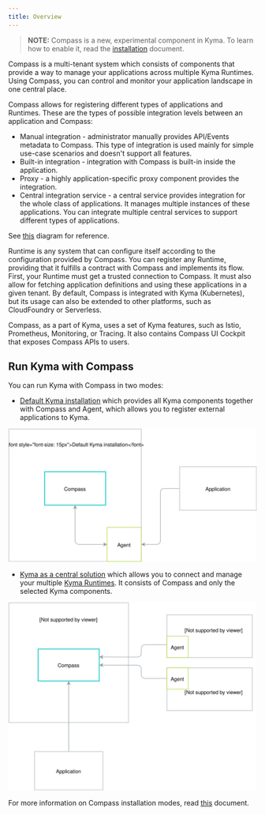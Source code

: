 ```yaml
---
title: Overview
---
```


>**NOTE:** Compass is a new, experimental component in Kyma. To learn how to enable it, read the [installation](#installation-enable-compass-in-kyma) document.

Compass is a multi-tenant system which consists of components that provide a way to manage your applications across multiple Kyma Runtimes. Using Compass, you can control and monitor your application landscape in one central place.

Compass allows for registering different types of applications and Runtimes.
These are the types of possible integration levels between an application and Compass:
- Manual integration - administrator manually provides API/Events metadata to Compass. This type of integration is used mainly for simple use-case scenarios and doesn't support all features.
- Built-in integration - integration with Compass is built-in inside the application.
- Proxy - a highly application-specific proxy component provides the integration.
- Central integration service -  a central service provides integration for the whole class of applications. It manages multiple instances of these applications. You can integrate multiple central services to support different types of applications.

See [this](#architecture-compass-components) diagram for reference.

Runtime is any system that can configure itself according to the configuration provided by Compass. You can register any Runtime, providing that it fulfills a contract with Compass and implements its flow. First, your Runtime must get a trusted connection to Compass. It must also allow for fetching application definitions and using these applications in a given tenant. By default, Compass is integrated with Kyma (Kubernetes), but its usage can also be extended to other platforms, such as CloudFoundry or Serverless.

Compass, as a part of Kyma, uses a set of Kyma features, such as Istio, Prometheus, Monitoring, or Tracing. It also contains Compass UI Cockpit that exposes Compass APIs to users.

## Run Kyma with Compass

You can run Kyma with Compass in two modes:

- [Default Kyma installation](#installation-enable-compass-in-kyma-default-kyma-installation) which provides all Kyma components together with Compass and Agent, which allows you to register external applications to Kyma.

![Kyma mode2](./assets/kyma-mode2.svg)

- [Kyma as a central solution](#installation-enable-compass-in-kyma-kyma-as-compass) which allows you to connect and manage your multiple [Kyma Runtimes](#installation-enable-compass-in-kyma-kyma-as-a-runtime). It consists of Compass and only the selected Kyma components.

![Kyma mode1](./assets/kyma-mode1.svg)

For more information on Compass installation modes, read [this](#installation-installation) document.
